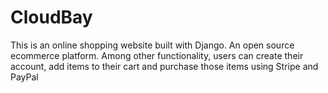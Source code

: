 # CloudBay

This is an online shopping website built with Django. An open source ecommerce platform. Among other functionality, users can create their account, add items to their cart and purchase those items using Stripe and PayPal
